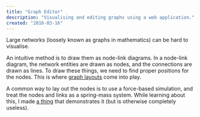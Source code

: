 ```yaml
---
title: "Graph Editor"
description: "Visualising and editing graphs using a web application."
created: "2016-03-16"
---
```


Large networks (loosely known as graphs in mathematics) can be hard to visualise.

An intuitive method is to draw them as node-link diagrams.
In a node-link diagram, the network entities are drawn as nodes, and the connections are drawn as lines.
To draw these things, we need to find proper positions for the nodes.
This is where [graph layouts](https://en.wikipedia.org/wiki/Graph_drawing#Layout_methods) come into play.

A common way to lay out the nodes is to use a force-based simulation, and treat the nodes and links as a spring-mass system.
While learning about this, I made [a thing](https://demos.hankruiger.com/graph-editor/) that demonstrates it (but is otherwise completely useless).
